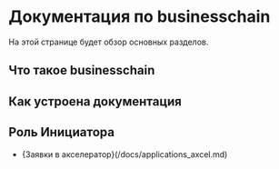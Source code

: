 # Документация по businesschain

На этой странице будет обзор основных разделов.

## Что такое businesschain

## Как устроена документация

## Роль Инициатора

- {Заявки в акселератор}(/docs/applications_axcel.md)